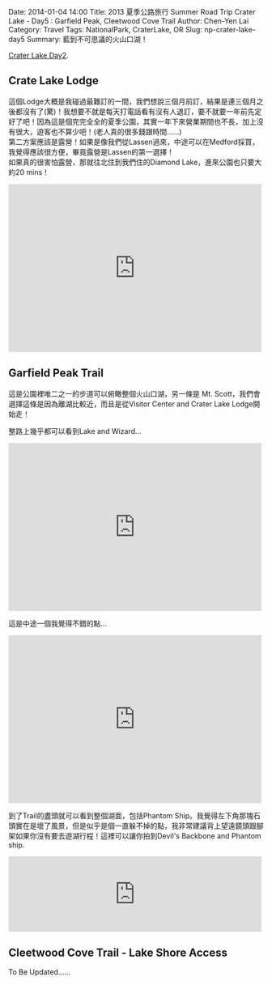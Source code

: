 Date: 2014-01-04 14:00
Title: 2013 夏季公路旅行 Summer Road Trip Crater Lake - Day5 : Garfield Peak, Cleetwood Cove Trail
Author: Chen-Yen Lai
Category: Travel
Tags: NationalPark, CraterLake, OR
Slug: np-crater-lake-day5
Summary: 藍到不可思議的火山口湖！

[Crater Lake Day2](../np-crater-lake-day6).

## Crate Lake Lodge

這個Lodge大概是我碰過最難訂的一間，我們想說三個月前訂，結果是連三個月之後都沒有了(驚)！我想要不就是每天打電話看有沒有人退訂，要不就要一年前先定好了吧！因為這是個完完全全的夏季公園，其實一年下來營業期間也不長，加上沒有很大，遊客也不算少吧！(老人真的很多錢跟時間......)  
第二方案應該是露營！如果是像我們從Lassen過來，中途可以在Medford採買，我覺得應該很方便，畢竟露營是Lassen的第一選擇！  
如果真的很害怕露營，那就往北住到我們住的Diamond Lake，進來公園也只要大約20 mins！

<iframe src="http://www.flickr.com/photos/xavierweathertoplai/9421482429/in/set-72157634904831540/player/" width="500" height="332" frameborder="0" allowfullscreen webkitallowfullscreen mozallowfullscreen oallowfullscreen msallowfullscreen></iframe>

## Garfield Peak Trail

這是公園裡唯二之一的步道可以俯瞰整個火山口湖，另一條是 Mt. Scott，我們會選擇這條是因為離湖比較近，而且是從Visitor Center and Crater Lake Lodge開始走！

整路上幾乎都可以看到Lake and Wizard...  

<iframe src="http://www.flickr.com/photos/xavierweathertoplai/9421456949/in/set-72157634904831540/player/" width="500" height="332" frameborder="0" allowfullscreen webkitallowfullscreen mozallowfullscreen oallowfullscreen msallowfullscreen></iframe>

這是中途一個我覺得不錯的點...

<iframe src="http://www.flickr.com/photos/xavierweathertoplai/9421448613/in/set-72157634904831540/player/" width="500" height="332" frameborder="0" allowfullscreen webkitallowfullscreen mozallowfullscreen oallowfullscreen msallowfullscreen></iframe>

到了Trail的盡頭就可以看到整個湖面，包括Phantom Ship。我覺得左下角那塊石頭實在是壞了風景，但是似乎是個一直躲不掉的點，我非常建議背上望遠鏡頭跟腳架如果你沒有要去遊湖行程！這裡可以讓你拍到Devil's Backbone and Phantom ship.

<iframe src="http://www.flickr.com/photos/xavierweathertoplai/9424214568/in/set-72157634904831540/player/" width="500" height="149" frameborder="0" allowfullscreen webkitallowfullscreen mozallowfullscreen oallowfullscreen msallowfullscreen></iframe>

## Cleetwood Cove Trail - Lake Shore Access

To Be Updated......